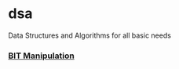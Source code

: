 # dsa
Data Structures and Algorithms for all basic needs

### [BIT Manipulation](https://github.com/Satwikan/dsa/tree/master/bit)

